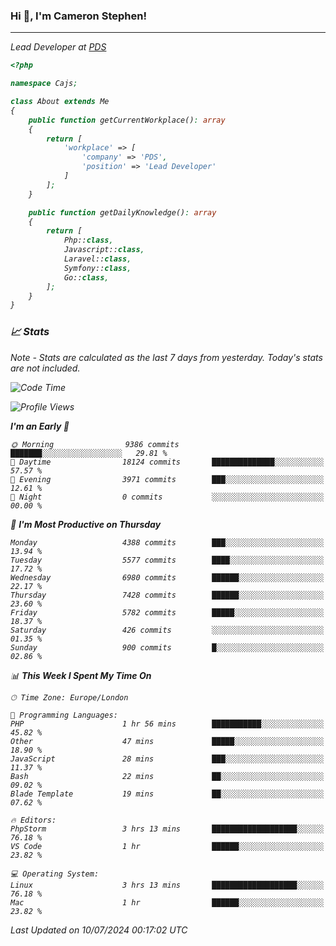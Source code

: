 ### Hi 👋, I'm Cameron Stephen!
<hr>
<p><em>Lead Developer at <a href="https://prindatasolutions.co.uk">PDS</a></p>


```php
<?php

namespace Cajs;

class About extends Me
{
    public function getCurrentWorkplace(): array
    {
        return [
            'workplace' => [
                'company' => 'PDS',
                'position' => 'Lead Developer'
            ]
        ];
    }

    public function getDailyKnowledge(): array
    {
        return [
            Php::class,
            Javascript::class,
            Laravel::class,
            Symfony::class,
            Go::class,
        ];
    }
}
```

### 📈 Stats
<p><em>Note - Stats are calculated as the last 7 days from yesterday. Today's stats are not included.</em></p>


<!--START_SECTION:waka-->
![Code Time](http://img.shields.io/badge/Code%20Time-3%2C867%20hrs%2027%20mins-blue)

![Profile Views](http://img.shields.io/badge/Profile%20Views-0-blue)

**I'm an Early 🐤** 

```text
🌞 Morning                9386 commits        ███████░░░░░░░░░░░░░░░░░░   29.81 % 
🌆 Daytime                18124 commits       ██████████████░░░░░░░░░░░   57.57 % 
🌃 Evening                3971 commits        ███░░░░░░░░░░░░░░░░░░░░░░   12.61 % 
🌙 Night                  0 commits           ░░░░░░░░░░░░░░░░░░░░░░░░░   00.00 % 
```
📅 **I'm Most Productive on Thursday** 

```text
Monday                   4388 commits        ███░░░░░░░░░░░░░░░░░░░░░░   13.94 % 
Tuesday                  5577 commits        ████░░░░░░░░░░░░░░░░░░░░░   17.72 % 
Wednesday                6980 commits        ██████░░░░░░░░░░░░░░░░░░░   22.17 % 
Thursday                 7428 commits        ██████░░░░░░░░░░░░░░░░░░░   23.60 % 
Friday                   5782 commits        █████░░░░░░░░░░░░░░░░░░░░   18.37 % 
Saturday                 426 commits         ░░░░░░░░░░░░░░░░░░░░░░░░░   01.35 % 
Sunday                   900 commits         █░░░░░░░░░░░░░░░░░░░░░░░░   02.86 % 
```


📊 **This Week I Spent My Time On** 

```text
🕑︎ Time Zone: Europe/London

💬 Programming Languages: 
PHP                      1 hr 56 mins        ███████████░░░░░░░░░░░░░░   45.82 % 
Other                    47 mins             █████░░░░░░░░░░░░░░░░░░░░   18.90 % 
JavaScript               28 mins             ███░░░░░░░░░░░░░░░░░░░░░░   11.37 % 
Bash                     22 mins             ██░░░░░░░░░░░░░░░░░░░░░░░   09.02 % 
Blade Template           19 mins             ██░░░░░░░░░░░░░░░░░░░░░░░   07.62 % 

🔥 Editors: 
PhpStorm                 3 hrs 13 mins       ███████████████████░░░░░░   76.18 % 
VS Code                  1 hr                ██████░░░░░░░░░░░░░░░░░░░   23.82 % 

💻 Operating System: 
Linux                    3 hrs 13 mins       ███████████████████░░░░░░   76.18 % 
Mac                      1 hr                ██████░░░░░░░░░░░░░░░░░░░   23.82 % 
```


 Last Updated on 10/07/2024 00:17:02 UTC
<!--END_SECTION:waka-->
